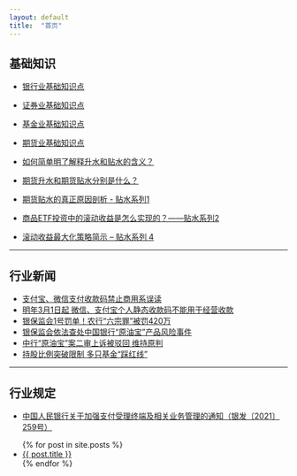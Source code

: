 ```yaml
---
layout: default
title:  "首页"
---
```


## 基础知识

* [银行业基础知识点](./post/basic_sense/bank_common_sense.html)
* [证券业基础知识点](./post/basic_sense/security_common_sense.html)
* [基金业基础知识点](./post/basic_sense/fund_common_sense.html)
* [期货业基础知识点](./post/basic_sense/future_common_sense.html)


* [如何简单明了解释升水和贴水的含义？](./post/basic_sense/35163415.html)
* [期货升水和期货贴水分别是什么？](./post/basic_sense/77147031.html)
* [期货贴水的真正原因剖析 - 贴水系列1](./post/basic_sense/164707033.html)
* [商品ETF投资中的滚动收益是怎么实现的？——贴水系列2](./post/basic_sense/164808202.html)
* [滚动收益最大化策略简示 – 贴水系列 4](./post/basic_sense/166112158.html)

---

## 行业新闻

* [支付宝、微信支付收款码禁止商用系误读](./post/news/202111262194624470.html)
* [明年3月1日起 微信、支付宝个人静态收款码不能用于经营收款](./post/news/5697572.html)
* [银保监会1号罚单！农行“六宗罪”被罚420万](./post/news/doc-ikftssap2262605.html)
* [银保监会依法查处中国银行“原油宝”产品风险事件](./post/news/c_1126826000.html)
* [中行“原油宝”案二审上诉被驳回 维持原判](./post/news/c_1127092394.html)
* [持股比例突破限制 多只基金“踩红线”](./post/news/202108242060204595.html)

---

## 行业规定

* [中国人民银行关于加强支付受理终端及相关业务管理的通知（银发〔2021〕259号）](./post/rules/4359567.html)

<ul>
  {% for post in site.posts %}
    <li>
      <a href="{{ post.url }}">{{ post.title }}</a>
    </li>
  {% endfor %}
</ul>
